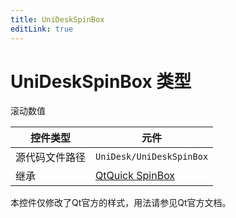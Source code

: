 ```yaml
---
title: UniDeskSpinBox
editLink: true
---
```

# UniDeskSpinBox 类型
滚动数值

| 控件类型    | 元件                                                                            |
| ------- | ----------------------------------------------------------------------------- |
| 源代码文件路径 | `UniDesk/UniDeskSpinBox`                                                      |
| 继承      | [QtQuick SpinBox](https://doc.qt.io/qt-6.8/qml-qtquick-controls-spinbox.html) |

本控件仅修改了Qt官方的样式，用法请参见Qt官方文档。